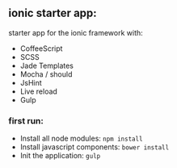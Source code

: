 ## ionic starter app:
starter app for the ionic framework with:

+ CoffeeScript
+ SCSS
+ Jade Templates
+ Mocha / should
+ JsHint
+ Live reload
+ Gulp

### first run:
+ Install all node modules:
`npm install`
+ Install javascript components:
`bower install`
+ Init the application:
`gulp`


